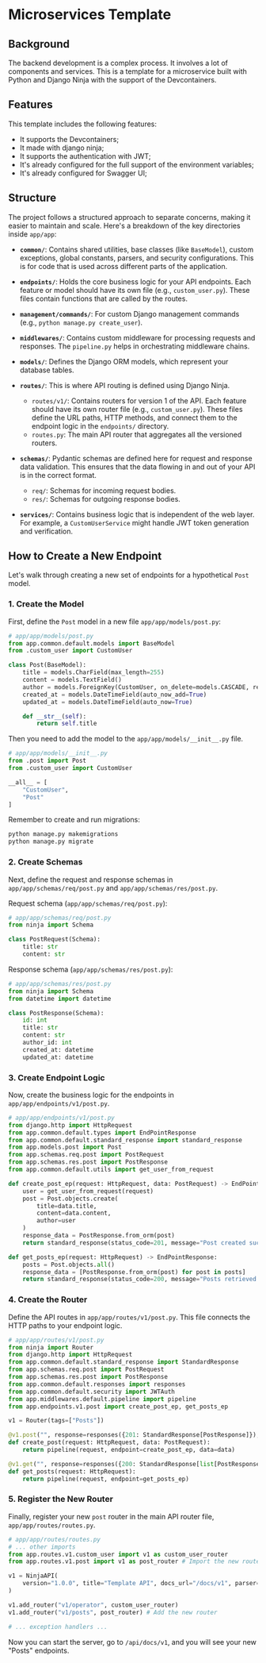 # Microservices Template

## Background

The backend development is a complex process. It involves a lot of components and services. This is a template for a microservice built with Python and Django Ninja with the support of the Devcontainers.

## Features

This template includes the following features:

- It supports the Devcontainers;
- It made with django ninja;
- It supports the authentication with JWT;
- It's already configured for the full support of the environment variables;
- It's already configured for Swagger UI;

## Structure

The project follows a structured approach to separate concerns, making it easier to maintain and scale. Here's a breakdown of the key directories inside `app/app`:

- **`common/`**: Contains shared utilities, base classes (like `BaseModel`), custom exceptions, global constants, parsers, and security configurations. This is for code that is used across different parts of the application.

- **`endpoints/`**: Holds the core business logic for your API endpoints. Each feature or model should have its own file (e.g., `custom_user.py`). These files contain functions that are called by the routes.

- **`management/commands/`**: For custom Django management commands (e.g., `python manage.py create_user`).

- **`middlewares/`**: Contains custom middleware for processing requests and responses. The `pipeline.py` helps in orchestrating middleware chains.

- **`models/`**: Defines the Django ORM models, which represent your database tables.

- **`routes/`**: This is where API routing is defined using Django Ninja.
    - `routes/v1/`: Contains routers for version 1 of the API. Each feature should have its own router file (e.g., `custom_user.py`). These files define the URL paths, HTTP methods, and connect them to the endpoint logic in the `endpoints/` directory.
    - `routes.py`: The main API router that aggregates all the versioned routers.

- **`schemas/`**: Pydantic schemas are defined here for request and response data validation. This ensures that the data flowing in and out of your API is in the correct format.
    - `req/`: Schemas for incoming request bodies.
    - `res/`: Schemas for outgoing response bodies.

- **`services/`**: Contains business logic that is independent of the web layer. For example, a `CustomUserService` might handle JWT token generation and verification.

## How to Create a New Endpoint

Let's walk through creating a new set of endpoints for a hypothetical `Post` model.

### 1. Create the Model

First, define the `Post` model in a new file `app/app/models/post.py`:

```python
# app/app/models/post.py
from app.common.default.models import BaseModel
from .custom_user import CustomUser

class Post(BaseModel):
    title = models.CharField(max_length=255)
    content = models.TextField()
    author = models.ForeignKey(CustomUser, on_delete=models.CASCADE, related_name="posts")
    created_at = models.DateTimeField(auto_now_add=True)
    updated_at = models.DateTimeField(auto_now=True)

    def __str__(self):
        return self.title
```

Then you need to add the model to the `app/app/models/__init__.py` file.

```python
# app/app/models/__init__.py
from .post import Post
from .custom_user import CustomUser

__all__ = [
    "CustomUser",
    "Post"
]


```

Remember to create and run migrations:
```bash
python manage.py makemigrations
python manage.py migrate
```

### 2. Create Schemas

Next, define the request and response schemas in `app/app/schemas/req/post.py` and `app/app/schemas/res/post.py`.

Request schema (`app/app/schemas/req/post.py`):
```python
# app/app/schemas/req/post.py
from ninja import Schema

class PostRequest(Schema):
    title: str
    content: str
```

Response schema (`app/app/schemas/res/post.py`):
```python
# app/app/schemas/res/post.py
from ninja import Schema
from datetime import datetime

class PostResponse(Schema):
    id: int
    title: str
    content: str
    author_id: int
    created_at: datetime
    updated_at: datetime
```

### 3. Create Endpoint Logic

Now, create the business logic for the endpoints in `app/app/endpoints/v1/post.py`.

```python
# app/app/endpoints/v1/post.py
from django.http import HttpRequest
from app.common.default.types import EndPointResponse
from app.common.default.standard_response import standard_response
from app.models.post import Post
from app.schemas.req.post import PostRequest
from app.schemas.res.post import PostResponse
from app.common.default.utils import get_user_from_request

def create_post_ep(request: HttpRequest, data: PostRequest) -> EndPointResponse:
    user = get_user_from_request(request)
    post = Post.objects.create(
        title=data.title,
        content=data.content,
        author=user
    )
    response_data = PostResponse.from_orm(post)
    return standard_response(status_code=201, message="Post created successfully", data=response_data)

def get_posts_ep(request: HttpRequest) -> EndPointResponse:
    posts = Post.objects.all()
    response_data = [PostResponse.from_orm(post) for post in posts]
    return standard_response(status_code=200, message="Posts retrieved successfully", data=response_data)
```

### 4. Create the Router

Define the API routes in `app/app/routes/v1/post.py`. This file connects the HTTP paths to your endpoint logic.

```python
# app/app/routes/v1/post.py
from ninja import Router
from django.http import HttpRequest
from app.common.default.standard_response import StandardResponse
from app.schemas.req.post import PostRequest
from app.schemas.res.post import PostResponse
from app.common.default.responses import responses
from app.common.default.security import JWTAuth
from app.middlewares.default.pipeline import pipeline
from app.endpoints.v1.post import create_post_ep, get_posts_ep

v1 = Router(tags=["Posts"])

@v1.post("", response=responses({201: StandardResponse[PostResponse]}), auth=JWTAuth())
def create_post(request: HttpRequest, data: PostRequest):
    return pipeline(request, endpoint=create_post_ep, data=data)

@v1.get("", response=responses({200: StandardResponse[list[PostResponse]]}))
def get_posts(request: HttpRequest):
    return pipeline(request, endpoint=get_posts_ep)
```

### 5. Register the New Router

Finally, register your new `post` router in the main API router file, `app/app/routes/routes.py`.

```python
# app/app/routes/routes.py
# ... other imports
from app.routes.v1.custom_user import v1 as custom_user_router
from app.routes.v1.post import v1 as post_router # Import the new router

v1 = NinjaAPI(
    version="1.0.0", title="Template API", docs_url="/docs/v1", parser=ORJSONParser()
)

v1.add_router("v1/operator", custom_user_router)
v1.add_router("v1/posts", post_router) # Add the new router

# ... exception handlers ...
```

Now you can start the server, go to `/api/docs/v1`, and you will see your new "Posts" endpoints.

